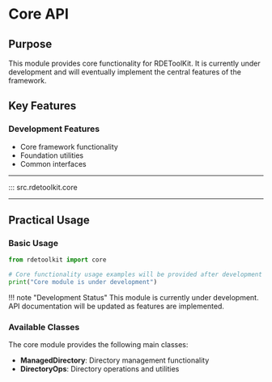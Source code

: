 # Core API

## Purpose

This module provides core functionality for RDEToolKit. It is currently under development and will eventually implement the central features of the framework.

## Key Features

### Development Features
- Core framework functionality
- Foundation utilities
- Common interfaces

---

::: src.rdetoolkit.core

---

## Practical Usage

### Basic Usage

```python title="core_usage.py"
from rdetoolkit import core

# Core functionality usage examples will be provided after development completion
print("Core module is under development")
```

!!! note "Development Status"
    This module is currently under development. API documentation will be updated as features are implemented.

### Available Classes

The core module provides the following main classes:

- **ManagedDirectory**: Directory management functionality
- **DirectoryOps**: Directory operations and utilities
